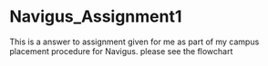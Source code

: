 # Navigus_Assignment1
This is a answer to assignment given for me as part of my campus placement procedure for Navigus. 
please see the flowchart
